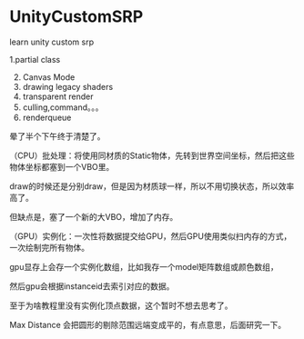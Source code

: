# UnityCustomSRP

learn unity custom srp


1.partial class

2. Canvas Mode
3. drawing legacy shaders
4. transparent render
5. culling,command。。。
6. renderqueue


 晕了半个下午终于清楚了。

（CPU）批处理：将使用同材质的Static物体，先转到世界空间坐标，然后把这些物体坐标都塞到一个VBO里。

draw的时候还是分别draw，但是因为材质球一样，所以不用切换状态，所以效率高了。

但缺点是，塞了一个新的大VBO，增加了内存。

（GPU）实例化：一次性将数据提交给GPU，然后GPU使用类似扫内存的方式，一次绘制完所有物体。

gpu显存上会存一个实例化数组，比如我存一个model矩阵数组或颜色数组，

然后gpu会根据instanceid去索引对应的数据。

至于为啥教程里没有实例化顶点数据，这个暂时不想去思考了。



Max Distance 会把圆形的剔除范围远端变成平的，有点意思，后面研究一下。
